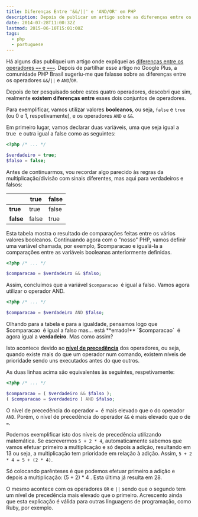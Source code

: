 ```yaml
---
title: Diferenças Entre '&&/||' e 'AND/OR' em PHP
description: Depois de publicar um artigo sobre as diferenças entre os operadores '==' e '===', vou falar sobre as diferenças entre os operadores '&&/||' e 'AND/OR'.
date: 2014-07-28T11:00:32Z
lastmod: 2015-06-10T15:01:00Z
tags:
  - php
  - portuguese
---
```


Há alguns dias publiquei um artigo onde expliquei as [diferenças entre os operadores `==` e `===`](/2014/07/23/diferencas-entre-igual-identico-php). Depois de partilhar esse artigo no Google Plus, a comunidade PHP Brasil sugeriu-me que falasse sobre as diferenças entre os operadores `&&`/`||` e `AND`/`OR`.

<!--more-->

Depois de ter pesquisado sobre estes quatro operadores, descobri que sim, realmente **existem diferenças entre** esses dois conjuntos de operadores.

Para exemplificar, vamos utilizar valores **booleanos**, ou seja, `false` e `true` (ou 0 e 1, respetivamente), e os operadores `AND` e `&&`.

Em primeiro lugar, vamos declarar duas variáveis, uma que seja igual a true  e outra igual a false como as seguintes:

```php
<?php /* ... */

$verdadeiro = true;
$falso = false;
```

Antes de continuarmos, vou recordar algo parecido às regras da multiplicação/divisão com sinais diferentes, mas aqui para verdadeiros e falsos:

|       | **true**  | **false** |
|-------|-------|-------|
| **true**  | true  | false |
| **false** | false | true  |

Esta tabela mostra o resultado de comparações feitas entre os vários valores booleanos. Continuando agora com o "nosso" PHP, vamos definir uma variável chamada, por exemplo, $comparacao e igualá-la a comparações entre as variáveis booleanas anteriormente definidas.

```php
<?php /* ... */

$comparacao = $verdadeiro && $falso;
```

Assim, concluímos que a variável `$comparacao`  é igual a falso. Vamos agora utilizar o operador AND.

```php
<?php /* ... */

$comparacao = $verdadeiro AND $falso;
```

Olhando para a tabela e para a igualdade, pensamos logo que $comparacao  é igual a falso mas... está **errado!** `$comparacao`  é agora igual a **verdadeiro**. Mas como assim?

Isto acontece devido ao **[nível de precedência](http://php.net/manual/pt_BR/language.operators.precedence.php)** dos operadores, ou seja, quando existe mais do que um operador num comando, existem níveis de prioridade sendo uns executados antes do que outros.

As duas linhas acima são equivalentes às seguintes, respetivamente:

```php
<?php /* ... */

$comparacao = ( $verdadeiro && $falso );
( $comparacao = $verdadeiro ) AND $falso;
```

O nível de precedência do operador `=`  é mais elevado que o do operador `AND`. Porém, o nível de precedência do operador `&&` é mais elevado que o de `=`.

Podemos exemplificar isto dos níveis de precedência utilizando matemática. Se escrevermos `5 + 2 * 4`, automaticamente sabemos que vamos efetuar primeiro a multiplicação e só depois a adição, resultando em 13 ou seja, a multiplicação tem prioridade em relação à adição. Assim, `5 + 2 * 4 = 5 + (2 * 4)`.

Só colocando parênteses é que podemos efetuar primeiro a adição e depois a multiplicação: (5 + 2) * 4 . Esta última já resulta em 28.

O mesmo acontece com os operadores `OR` e `||` sendo que o segundo tem um nível de precedência mais elevado que o primeiro. Acrescento ainda que esta explicação é válida para outras linguagens de programação, como Ruby, por exemplo.
